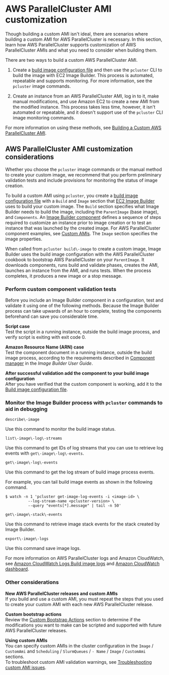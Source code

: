 # AWS ParallelCluster AMI customization<a name="custom-ami-v3"></a>

Though building a custom AMI isn't ideal, there are scenarios where building a custom AMI for AWS ParallelCluster is necessary\. In this section, learn how AWS ParallelCluster supports customization of AWS ParallelCluster AMIs and what you need to consider when building them\.

There are two ways to build a custom AWS ParallelCluster AMI\.

1. Create a [build image configuration file](image-builder-configuration-file-v3.md) and then use the `pcluster` CLI to build the image with EC2 Image Builder\. This process is automated, repeatable and supports monitoring\. For more information, see the `pcluster` image commands\.

1. Create an instance from an AWS ParallelCluster AMI, log in to it, make manual modifications, and use Amazon EC2 to create a new AMI from the modified instance\. This process takes less time, however, it isn't automated or repeatable, and it doesn't support use of the `pcluster` CLI image monitoring commands\.

For more information on using these methods, see [Building a Custom AWS ParallelCluster AMI](building-custom-ami-v3.md)\.

## AWS ParallelCluster AMI customization considerations<a name="custom-ami-considerations-v3"></a>

Whether you choose the `pcluster` image commands or the manual method to create your custom image, we recommend that you perform preliminary validation tests and include provisions for monitoring the status of image creation\.

To build a custom AMI using `pcluster`, you create a [build image configuration file](image-builder-configuration-file-v3.md) with a `Build` and `Image` section that [EC2 Image Builder](https://docs.aws.amazon.com/imagebuilder/latest/userguide/what-is-image-builder.html) uses to build your custom image\. The `Build` section specifies what Image Builder needs to build the image, including the `ParentImage` \(base image\), and `Components`\. An [Image Builder component](https://docs.aws.amazon.com/imagebuilder/latest/userguide/toe-component-manager.html) defines a sequence of steps required to customize an instance prior to image creation or to test an instance that was launched by the created image\. For AWS ParallelCluster component examples, see [Custom AMIs](https://catalog.prod.workshops.aws/workshops/e2f40d13-8082-4718-909b-6cdc3155ae41/examples/custom-ami)\. The `Image` section specifies the image properties\.

When called from `pcluster build\-image` to create a custom image, Image Builder uses the build image configuration with the AWS ParallelCluster cookbook to bootstrap AWS ParallelCluster on your `ParentImage`\. It downloads components, runs build and validate phases, creates the AMI, launches an instance from the AMI, and runs tests\. When the process completes, it produces a new image or a stop message\.

### Perform custom component validation tests<a name="custom-ami-validation-v3"></a>

Before you include an Image Builder component in a configuration, test and validate it using one of the following methods\. Because the Image Builder process can take upwards of an hour to complete, testing the components beforehand can save you considerable time\.

**Script case**  
Test the script in a running instance, outside the build image process, and verify script is exiting with exit code 0\.

**Amazon Resource Name \(ARN\) case**  
Test the component document in a running instance, outside the build image process, according to the requirements described in [Component manager](https://docs.aws.amazon.com/imagebuilder/latest/userguide/toe-component-manager.html) in the *Image Builder User Guide*\.

**After successful validation add the component to your build image configuration**  
After you have verified that the custom component is working, add it to the [Build image configuration file](image-builder-configuration-file-v3.md)\.

### Monitor the Image Builder process with `pcluster` commands to aid in debugging<a name="custom-ami-monitor-v3"></a>

`describe\-image`

Use this command to monitor the build image status\.

`list\-image\-log\-streams`

Use this command to get IDs of log streams that you can use to retrieve log events with `get\-image\-log\-events`\.

`get\-image\-log\-events`

Use this command to get the log stream of build image process events\.

For example, you can tail build image events as shown in the following command\.

```
$ watch -n 1 'pcluster get-image-log-events -i <image-id> \
          --log-stream-name <pcluster-version> \
          --query "events[*].message" | tail -n 50'
```

`get\-image\-stack\-events`

Use this command to retrieve image stack events for the stack created by Image Builder\.

`export\-image\-logs`

Use this command save image logs\.

For more information on AWS ParallelCluster logs and Amazon CloudWatch, see [Amazon CloudWatch Logs Build image logs](cloudwatch-logs-v3.md#cloudwatch-logs-build-images) and [Amazon CloudWatch dashboard](cloudwatch-dashboard-v3.md)\.

### Other considerations<a name="custom-ami-other-v3"></a>

**New AWS ParallelCluster releases and custom AMIs**  
If you build and use a custom AMI, you must repeat the steps that you used to create your custom AMI with each new AWS ParallelCluster release\.

**Custom bootstrap actions**  
Review the [Custom Bootstrap Actions](custom-bootstrap-actions-v3.md) section to determine if the modifications you want to make can be scripted and supported with future AWS ParallelCluster releases\.

**Using custom AMIs**  
You can specify custom AMIs in the cluster configuration in the `Image` / `CustomAmi` and `Scheduling` / `SlurmQueues` / `- Name` / `Image` / `CustomAmi` sections\.  
To troubleshoot custom AMI validation warnings, see [Troubleshooting custom AMI issues](troubleshooting-v3.md#troubleshooting-v3-custom-amis)\.